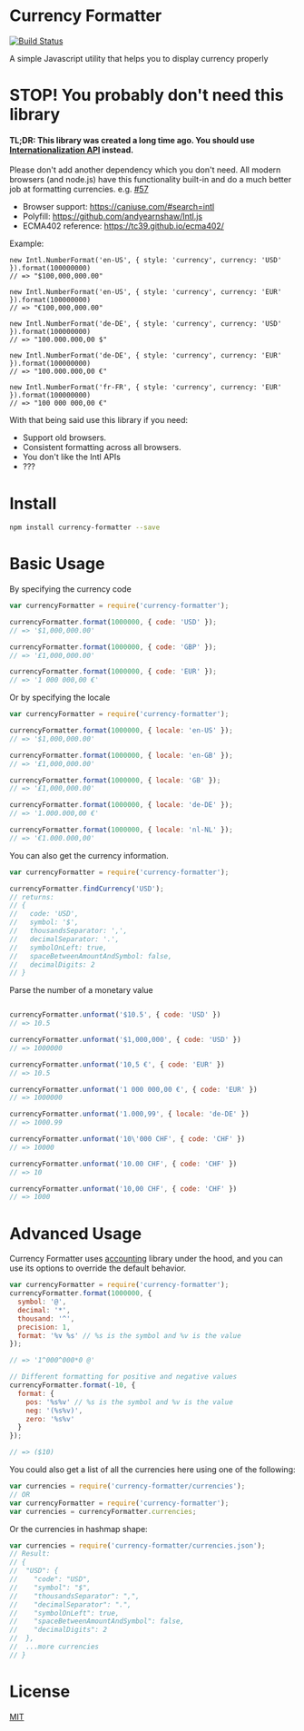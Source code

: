 # Currency Formatter

[![Build Status](https://travis-ci.org/smirzaei/currency-formatter.svg)](https://travis-ci.org/smirzaei/currency-formatter)

A simple Javascript utility that helps you to display currency properly

STOP! You probably don't need this library
=

#### TL;DR: This library was created a long time ago. You should use [Internationalization API](https://developer.mozilla.org/en-US/docs/Web/JavaScript/Reference/Global_Objects/NumberFormat) instead.

Please don't add another dependency which you don't need. All modern browsers (and node.js) have this functionality built-in and do a much better job at formatting currencies. e.g. [#57](https://github.com/smirzaei/currency-formatter/issues/57)

* Browser support: https://caniuse.com/#search=intl
* Polyfill: https://github.com/andyearnshaw/Intl.js
* ECMA402 reference: https://tc39.github.io/ecma402/

Example:
```JS
new Intl.NumberFormat('en-US', { style: 'currency', currency: 'USD' }).format(100000000)
// => "$100,000,000.00"

new Intl.NumberFormat('en-US', { style: 'currency', currency: 'EUR' }).format(100000000)
// => "€100,000,000.00"

new Intl.NumberFormat('de-DE', { style: 'currency', currency: 'USD' }).format(100000000)
// => "100.000.000,00 $"

new Intl.NumberFormat('de-DE', { style: 'currency', currency: 'EUR' }).format(100000000)
// => "100.000.000,00 €"

new Intl.NumberFormat('fr-FR', { style: 'currency', currency: 'EUR' }).format(100000000)
// => "100 000 000,00 €"
```

With that being said use this library if you need:

* Support old browsers.
* Consistent formatting across all browsers.
* You don't like the Intl APIs
* ???


Install
=

```bash
npm install currency-formatter --save
```

Basic Usage
=

By specifying the currency code

```js
var currencyFormatter = require('currency-formatter');

currencyFormatter.format(1000000, { code: 'USD' });
// => '$1,000,000.00'

currencyFormatter.format(1000000, { code: 'GBP' });
// => '£1,000,000.00'

currencyFormatter.format(1000000, { code: 'EUR' });
// => '1 000 000,00 €'
```

Or by specifying the locale
```js
var currencyFormatter = require('currency-formatter');

currencyFormatter.format(1000000, { locale: 'en-US' });
// => '$1,000,000.00'

currencyFormatter.format(1000000, { locale: 'en-GB' });
// => '£1,000,000.00'

currencyFormatter.format(1000000, { locale: 'GB' });
// => '£1,000,000.00'

currencyFormatter.format(1000000, { locale: 'de-DE' });
// => '1.000.000,00 €'

currencyFormatter.format(1000000, { locale: 'nl-NL' });
// => '€1.000.000,00'
```

You can also get the currency information.

```JAVASCRIPT
var currencyFormatter = require('currency-formatter');

currencyFormatter.findCurrency('USD');
// returns:
// {
//   code: 'USD',
//   symbol: '$',
//   thousandsSeparator: ',',
//   decimalSeparator: '.',
//   symbolOnLeft: true,
//   spaceBetweenAmountAndSymbol: false,
//   decimalDigits: 2
// }

```

Parse the number of a monetary value

```js

currencyFormatter.unformat('$10.5', { code: 'USD' })
// => 10.5

currencyFormatter.unformat('$1,000,000', { code: 'USD' })
// => 1000000

currencyFormatter.unformat('10,5 €', { code: 'EUR' })
// => 10.5

currencyFormatter.unformat('1 000 000,00 €', { code: 'EUR' })
// => 1000000

currencyFormatter.unformat('1.000,99', { locale: 'de-DE' })
// => 1000.99

currencyFormatter.unformat('10\'000 CHF', { code: 'CHF' })
// => 10000

currencyFormatter.unformat('10.00 CHF', { code: 'CHF' })
// => 10

currencyFormatter.unformat('10,00 CHF', { code: 'CHF' })
// => 1000

```

Advanced Usage
=
Currency Formatter uses [accounting](https://github.com/openexchangerates/accounting.js) library under the hood, and you can use its options to override the default behavior.

```JAVASCRIPT
var currencyFormatter = require('currency-formatter');
currencyFormatter.format(1000000, {
  symbol: '@',
  decimal: '*',
  thousand: '^',
  precision: 1,
  format: '%v %s' // %s is the symbol and %v is the value
});

// => '1^000^000*0 @'

// Different formatting for positive and negative values
currencyFormatter.format(-10, {
  format: {
    pos: '%s%v' // %s is the symbol and %v is the value
    neg: '(%s%v)',
    zero: '%s%v'
  }
});

// => ($10)
```

You could also get a list of all the currencies here using one of the following:

```js
var currencies = require('currency-formatter/currencies');
// OR
var currencyFormatter = require('currency-formatter');
var currencies = currencyFormatter.currencies;
```

Or the currencies in hashmap shape:

```js
var currencies = require('currency-formatter/currencies.json');
// Result:
// {
//  "USD": {
//    "code": "USD",
//    "symbol": "$",
//    "thousandsSeparator": ",",
//    "decimalSeparator": ".",
//    "symbolOnLeft": true,
//    "spaceBetweenAmountAndSymbol": false,
//    "decimalDigits": 2
//  },
//  ...more currencies
// }
```

License
=
[MIT](https://github.com/smirzaei/currency-formatter/blob/master/LICENSE)
